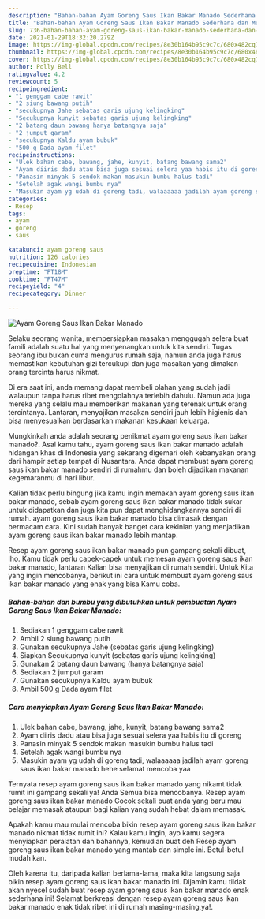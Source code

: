 ```yaml
---
description: "Bahan-bahan Ayam Goreng Saus Ikan Bakar Manado Sederhana dan Mudah Dibuat"
title: "Bahan-bahan Ayam Goreng Saus Ikan Bakar Manado Sederhana dan Mudah Dibuat"
slug: 736-bahan-bahan-ayam-goreng-saus-ikan-bakar-manado-sederhana-dan-mudah-dibuat
date: 2021-01-29T18:32:20.279Z
image: https://img-global.cpcdn.com/recipes/8e30b164b95c9c7c/680x482cq70/ayam-goreng-saus-ikan-bakar-manado-foto-resep-utama.jpg
thumbnail: https://img-global.cpcdn.com/recipes/8e30b164b95c9c7c/680x482cq70/ayam-goreng-saus-ikan-bakar-manado-foto-resep-utama.jpg
cover: https://img-global.cpcdn.com/recipes/8e30b164b95c9c7c/680x482cq70/ayam-goreng-saus-ikan-bakar-manado-foto-resep-utama.jpg
author: Polly Bell
ratingvalue: 4.2
reviewcount: 5
recipeingredient:
- "1 genggam cabe rawit"
- "2 siung bawang putih"
- "secukupnya Jahe sebatas garis ujung kelingking"
- "Secukupnya kunyit sebatas garis ujung kelingking"
- "2 batang daun bawang hanya batangnya saja"
- "2 jumput garam"
- "secukupnya Kaldu ayam bubuk"
- "500 g Dada ayam filet"
recipeinstructions:
- "Ulek bahan cabe, bawang, jahe, kunyit, batang bawang sama2"
- "Ayam diiris dadu atau bisa juga sesuai selera yaa habis itu di goreng"
- "Panasin minyak 5 sendok makan masukin bumbu halus tadi"
- "Setelah agak wangi bumbu nya"
- "Masukin ayam yg udah di goreng tadi, walaaaaaa jadilah ayam goreng saus ikan bakar manado hehe selamat mencoba yaa"
categories:
- Resep
tags:
- ayam
- goreng
- saus

katakunci: ayam goreng saus 
nutrition: 126 calories
recipecuisine: Indonesian
preptime: "PT18M"
cooktime: "PT47M"
recipeyield: "4"
recipecategory: Dinner

---
```



![Ayam Goreng Saus Ikan Bakar Manado](https://img-global.cpcdn.com/recipes/8e30b164b95c9c7c/680x482cq70/ayam-goreng-saus-ikan-bakar-manado-foto-resep-utama.jpg)

Selaku seorang wanita, mempersiapkan masakan menggugah selera buat famili adalah suatu hal yang menyenangkan untuk kita sendiri. Tugas seorang ibu bukan cuma mengurus rumah saja, namun anda juga harus memastikan kebutuhan gizi tercukupi dan juga masakan yang dimakan orang tercinta harus nikmat.

Di era  saat ini, anda memang dapat membeli olahan yang sudah jadi walaupun tanpa harus ribet mengolahnya terlebih dahulu. Namun ada juga mereka yang selalu mau memberikan makanan yang terenak untuk orang tercintanya. Lantaran, menyajikan masakan sendiri jauh lebih higienis dan bisa menyesuaikan berdasarkan makanan kesukaan keluarga. 



Mungkinkah anda adalah seorang penikmat ayam goreng saus ikan bakar manado?. Asal kamu tahu, ayam goreng saus ikan bakar manado adalah hidangan khas di Indonesia yang sekarang digemari oleh kebanyakan orang dari hampir setiap tempat di Nusantara. Anda dapat membuat ayam goreng saus ikan bakar manado sendiri di rumahmu dan boleh dijadikan makanan kegemaranmu di hari libur.

Kalian tidak perlu bingung jika kamu ingin memakan ayam goreng saus ikan bakar manado, sebab ayam goreng saus ikan bakar manado tidak sukar untuk didapatkan dan juga kita pun dapat menghidangkannya sendiri di rumah. ayam goreng saus ikan bakar manado bisa dimasak dengan bermacam cara. Kini sudah banyak banget cara kekinian yang menjadikan ayam goreng saus ikan bakar manado lebih mantap.

Resep ayam goreng saus ikan bakar manado pun gampang sekali dibuat, lho. Kamu tidak perlu capek-capek untuk memesan ayam goreng saus ikan bakar manado, lantaran Kalian bisa menyajikan di rumah sendiri. Untuk Kita yang ingin mencobanya, berikut ini cara untuk membuat ayam goreng saus ikan bakar manado yang enak yang bisa Kamu coba.

<!--inarticleads1-->

##### Bahan-bahan dan bumbu yang dibutuhkan untuk pembuatan Ayam Goreng Saus Ikan Bakar Manado:

1. Sediakan 1 genggam cabe rawit
1. Ambil 2 siung bawang putih
1. Gunakan secukupnya Jahe (sebatas garis ujung kelingking)
1. Siapkan Secukupnya kunyit (sebatas garis ujung kelingking)
1. Gunakan 2 batang daun bawang (hanya batangnya saja)
1. Sediakan 2 jumput garam
1. Gunakan secukupnya Kaldu ayam bubuk
1. Ambil 500 g Dada ayam filet




<!--inarticleads2-->

##### Cara menyiapkan Ayam Goreng Saus Ikan Bakar Manado:

1. Ulek bahan cabe, bawang, jahe, kunyit, batang bawang sama2
1. Ayam diiris dadu atau bisa juga sesuai selera yaa habis itu di goreng
1. Panasin minyak 5 sendok makan masukin bumbu halus tadi
1. Setelah agak wangi bumbu nya
1. Masukin ayam yg udah di goreng tadi, walaaaaaa jadilah ayam goreng saus ikan bakar manado hehe selamat mencoba yaa




Ternyata resep ayam goreng saus ikan bakar manado yang nikamt tidak rumit ini gampang sekali ya! Anda Semua bisa mencobanya. Resep ayam goreng saus ikan bakar manado Cocok sekali buat anda yang baru mau belajar memasak ataupun bagi kalian yang sudah hebat dalam memasak.

Apakah kamu mau mulai mencoba bikin resep ayam goreng saus ikan bakar manado nikmat tidak rumit ini? Kalau kamu ingin, ayo kamu segera menyiapkan peralatan dan bahannya, kemudian buat deh Resep ayam goreng saus ikan bakar manado yang mantab dan simple ini. Betul-betul mudah kan. 

Oleh karena itu, daripada kalian berlama-lama, maka kita langsung saja bikin resep ayam goreng saus ikan bakar manado ini. Dijamin kamu tiidak akan nyesel sudah buat resep ayam goreng saus ikan bakar manado enak sederhana ini! Selamat berkreasi dengan resep ayam goreng saus ikan bakar manado enak tidak ribet ini di rumah masing-masing,ya!.

